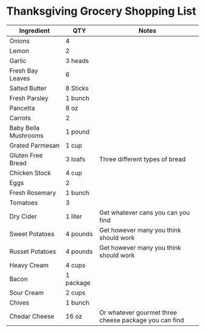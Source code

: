 # Thanksgiving Grocery Shopping List

| Ingredient           | QTY       | Notes                                                 |
| -------------------- | --------- | ----------------------------------------------------- |
| Onions               | 4         |                                                       |
| Lemon                | 2         |                                                       |
| Garlic               | 3 heads   |                                                       |
| Fresh Bay Leaves     | 6         |                                                       |
| Salted Butter        | 8 Sticks  |                                                       |
| Fresh Parsley        | 1 bunch   |                                                       |
| Pancetta             | 8 oz      |                                                       |
| Carrots              | 2         |                                                       |
| Baby Bella Mushrooms | 1 pound   |                                                       |
| Grated Parmesan      | 1 cup     |                                                       |
| Gluten Free Bread    | 3 loafs   | Three different types of bread                        |
| Chicken Stock        | 4  cup    |                                                       |
| Eggs                 | 2         |                                                       |
| Fresh Rosemary       | 1 bunch   |                                                       |
| Tomatoes             | 3         |                                                       |
| Dry Cider            | 1 liter   | Get whatever cans you can you find                    |
| Sweet Potatoes       | 4 pounds  | Get however many you think should work                |
| Russet Potatoes      | 4 pounds  | Get however many you think should work                |
| Heavy Cream          | 4 cups    |                                                       |
| Bacon                | 1 package |                                                       |
| Sour Cream           | 2 cups    |                                                       |
| Chives               | 1 bunch   |                                                       |
| Chedar Cheese        | 16 oz     | Or whatever gourmet three cheese package you can find |

